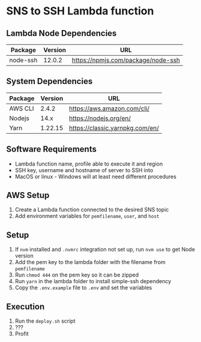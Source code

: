 # SNS to SSH Lambda function

## Lambda Node Dependencies

| Package  | Version | URL                                |
| -------- | ------- | ---------------------------------- |
| node-ssh | 12.0.2  | https://npmjs.com/package/node-ssh |

## System Dependencies

| Package | Version | URL                             |
| ------- | ------- | ------------------------------- |
| AWS CLI | 2.4.2   | https://aws.amazon.com/cli/     |
| Nodejs  | 14.x    | https://nodejs.org/en/          |
| Yarn    | 1.22.15 | https://classic.yarnpkg.com/en/ |

## Software Requirements

- Lambda function name, profile able to execute it and region
- SSH key, username and hostname of server to SSH into
- MacOS or linux - Windows will at least need different procedures

## AWS Setup

1. Create a Lambda function connected to the desired SNS topic
1. Add environment variables for `pemfilename`, `user`, and `host`

## Setup

1. If `nvm` installed and `.nvmrc` integration not set up, run `nvm use` to get Node version
1. Add the pem key to the lambda folder with the filename from `pemfilename`
1. Run `chmod 444` on the pem key so it can be zipped
1. Run `yarn` in the lambda folder to install simple-ssh dependency
1. Copy the `.env.example` file to `.env` and set the variables

## Execution

1. Run the `deploy.sh` script
1. ???
1. Profit
